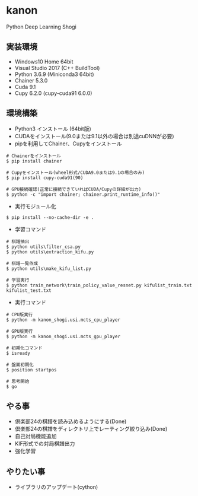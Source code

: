 # kanon
Python Deep Learning Shogi

## 実装環境
- Windows10 Home 64bit
- Visual Studio 2017 (C++ BuildTool)
- Python 3.6.9 (Miniconda3 64bit)
- Chainer 5.3.0
- Cuda 9.1
- Cupy 6.2.0 (cupy-cuda91 6.0.0)

## 環境構築
- Python3 インストール (64bit版)
- CUDAをインストール(9.0または9.1以外の場合は別途cuDNNが必要)
- pipを利用してChainer、Cupyをインストール
```
# Chainerをインストール
$ pip install chainer

# Cupyをインストール(wheel形式/CUDA9.0または9.1の場合のみ)
$ pip install cupy-cuda91(90)

# GPU接続確認(正常に接続できていればCUDA/Cupyの詳細が出力)
$ python -c "import chainer; chainer.print_runtime_info()"
```
- 実行モジュール化
```
$ pip install --no-cache-dir -e .
```
- 学習コマンド
```
# 棋譜抽出
$ python utils\filter_csa.py
$ python utils\extraction_kifu.py

# 棋譜一覧作成
$ python utils\make_kifu_list.py

# 学習実行
$ python train_network\train_policy_value_resnet.py kifulist_train.txt kifulist_test.txt
```
- 実行コマンド
```
# CPU版実行
$ python -m kanon_shogi.usi.mcts_cpu_player

# GPU版実行
$ python -m kanon_shogi.usi.mcts_gpu_player

# 初期化コマンド
$ isready

# 盤面初期化
$ position startpos

# 思考開始
$ go
```

## やる事
- 倶楽部24の棋譜を読み込めるようにする(Done)
- 倶楽部24の棋譜をディレクトリ上でレーティング絞り込み(Done)
- 自己対局機能追加
- KIF形式での対局棋譜出力
- 強化学習

## やりたい事
- ライブラリのアップデート(cython)